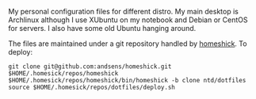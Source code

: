 My personal configuration files for different distro. My main desktop is
Archlinux although I use XUbuntu on my notebook and Debian or CentOS for
servers. I also have some old Ubuntu hanging around.

The files are maintained under a git repository handled by
[homeshick](https://github.com/andsens/homeshick). To deploy:

    git clone git@github.com:andsens/homeshick.git $HOME/.homesick/repos/homeshick
    $HOME/.homesick/repos/homeshick/bin/homeshick -b clone ntd/dotfiles
    source $HOME/.homesick/repos/dotfiles/deploy.sh
